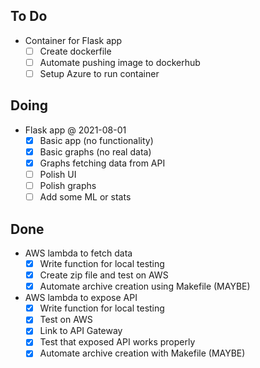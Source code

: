 ## To Do

- Container for Flask app
    * [ ] Create dockerfile
    * [ ] Automate pushing image to dockerhub
    * [ ] Setup Azure to run container

## Doing

- Flask app
    @ 2021-08-01
    * [x] Basic app (no functionality)
    * [x] Basic graphs (no real data)
    * [x] Graphs fetching data from API
    * [ ] Polish UI
    * [ ] Polish graphs
    * [ ] Add some ML or stats

## Done

- AWS lambda to fetch data
    * [x] Write function for local testing
    * [x] Create zip file and test on AWS
    * [x] Automate  archive creation using Makefile (MAYBE)
- AWS lambda to expose API
    * [x] Write function for local testing
    * [x] Test on AWS
    * [x] Link to API Gateway
    * [x] Test that exposed API works properly
    * [x] Automate archive creation with Makefile (MAYBE)
